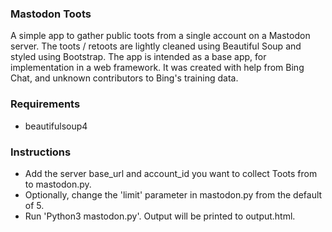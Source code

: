 ### Mastodon Toots
A simple app to gather public toots from a single account on a Mastodon server. The toots / retoots are lightly cleaned using Beautiful Soup and styled using Bootstrap. The app is intended as a base app, for implementation in a web framework. It was created with help from Bing Chat, and unknown contributors to Bing's training data.

### Requirements
- beautifulsoup4

### Instructions
- Add the server base_url and account_id you want to collect Toots from to mastodon.py.
- Optionally, change the 'limit' parameter in mastodon.py from the default of 5.
- Run 'Python3 mastodon.py'. Output will be printed to output.html.
